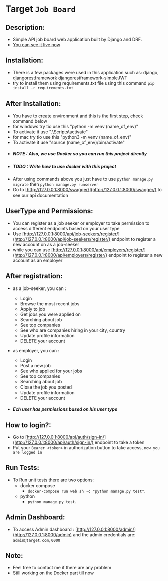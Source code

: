 # Target ` Job Board `

## Description:
* Simple API job board web application built by Django and DRF.
* [You can see it live now](www.target.board.com)


## Installation:
* There is a few packages were used in this application such as: django, djangorestframework djangorestframework-simpleJWT
* try to install them using requirements.txt file using this command ` pip install -r requirements.txt `


## After Installation:
* You have to create environment and this is the first step, check command below
* for windows try tio use this "python -m venv (name_of_env)"
* To activate it use ".\Scripts\activate"
* for mac try tio use this "python3 -m venv (name_of_env)"
* To activate it use "source (name_of_env)/bin/activate"
* ##### NOTE : Also, we use Docker so you can run this project directly
* ##### TODO : Write how to use docker with this project 
* After using commands above you just have to use `python manage.py migrate` then `python manage.py runserver`
* Go to [http://127.0.0.1:8000/swagger/](http://127.0.0.1:8000/swagger/) to see our api documentation


## UserType and Permissions:
* You can register as a job seeker or employer to take permission to access different endpoints based on your user type
* Use [http://127.0.0.1:8000/api/job-seekers/register/](http://127.0.0.1:8000/api/job-seekers/register/) endpoint to register a new account on as a job-seeker
* while you can use [http://127.0.0.1:8000/api/employers/register/](http://127.0.0.1:8000/api/employers/register/) endpoint to register a new account as an employer


## After registration:
* as a job-seeker, you can :
    - Login
    - Browse the most recent jobs
    - Apply to job
    - Get jobs you were applied on 
    - Searching about job
    - See top companies
    - See who are companies hiring in your city, country
    - Update profile information
    - DELETE your account

* as employer, you can :
    - Login
    - Post a new job
    - See who applied for your jobs
    - See top companies
    - Searching about job
    - Close the job you posted
    - Update profile information
    - DELETE your account

* #####  Ech user has permissions based on his user type

## How to login?:
- Go to [http://127.0.0.1:8000/api/auth/sign-in/](http://127.0.0.1:8000/api/auth/sign-in/) endpoint to take a token
- Put your `Bearer <token>` in authorization button to take access, `now you are logged in`

## Run Tests:
- To Run unit tests there are two options:
    - docker compose
        - `docker-compose run web sh -c "python manage.py test"`.
    - python
        - `python manage.py test`.

## Admin Dashboard:
- To access Admin dashboard : [http://127.0.0.1:8000/admin/](http://127.0.0.1:8000/admin) and the admin credentials are: `admin@target.com`, `0000`

## Note:
- Feel free to contact me if there are any problem
- Still working on the Docker part till now 